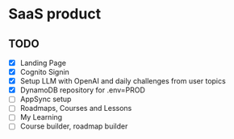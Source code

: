 # SaaS product

## TODO

- [x] Landing Page
- [x] Cognito Signin
- [X] Setup LLM with OpenAI and daily challenges from user topics
- [X] DynamoDB repository for .env=PROD
- [ ] AppSync setup
- [ ] Roadmaps, Courses and Lessons
- [ ] My Learning
- [ ] Course builder, roadmap builder